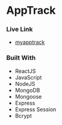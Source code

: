 # AppTrack

### Live Link
- [myapptrack](https://myapptrack.herokuapp.com/)

### Built With
- ReactJS
- JavaScript
- NodeJS
- MongoDB
- Mongoose
- Express
- Express Session
- Bcrypt
